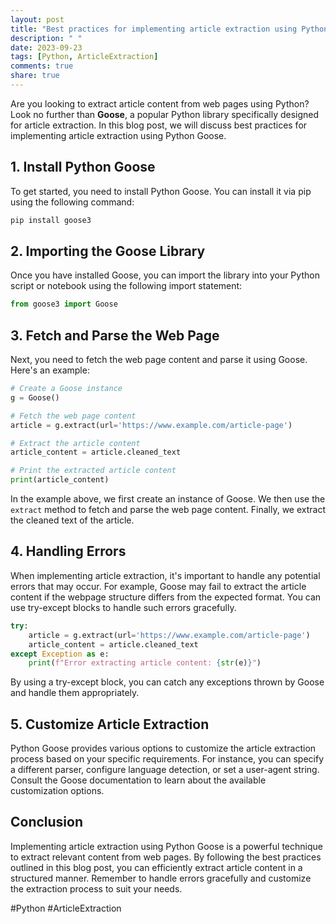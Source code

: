 ```yaml
---
layout: post
title: "Best practices for implementing article extraction using Python Goose"
description: " "
date: 2023-09-23
tags: [Python, ArticleExtraction]
comments: true
share: true
---
```


Are you looking to extract article content from web pages using Python? Look no further than **Goose**, a popular Python library specifically designed for article extraction. In this blog post, we will discuss best practices for implementing article extraction using Python Goose.

## 1. Install Python Goose

To get started, you need to install Python Goose. You can install it via pip using the following command:

```python
pip install goose3
```

## 2. Importing the Goose Library

Once you have installed Goose, you can import the library into your Python script or notebook using the following import statement:

```python
from goose3 import Goose
```

## 3. Fetch and Parse the Web Page

Next, you need to fetch the web page content and parse it using Goose. Here's an example:

```python
# Create a Goose instance
g = Goose()

# Fetch the web page content
article = g.extract(url='https://www.example.com/article-page')

# Extract the article content
article_content = article.cleaned_text

# Print the extracted article content
print(article_content)
```

In the example above, we first create an instance of Goose. We then use the `extract` method to fetch and parse the web page content. Finally, we extract the cleaned text of the article.

## 4. Handling Errors

When implementing article extraction, it's important to handle any potential errors that may occur. For example, Goose may fail to extract the article content if the webpage structure differs from the expected format. You can use try-except blocks to handle such errors gracefully.

```python
try:
    article = g.extract(url='https://www.example.com/article-page')
    article_content = article.cleaned_text
except Exception as e:
    print(f"Error extracting article content: {str(e)}")
```

By using a try-except block, you can catch any exceptions thrown by Goose and handle them appropriately.

## 5. Customize Article Extraction

Python Goose provides various options to customize the article extraction process based on your specific requirements. For instance, you can specify a different parser, configure language detection, or set a user-agent string. Consult the Goose documentation to learn about the available customization options.

## Conclusion

Implementing article extraction using Python Goose is a powerful technique to extract relevant content from web pages. By following the best practices outlined in this blog post, you can efficiently extract article content in a structured manner. Remember to handle errors gracefully and customize the extraction process to suit your needs.

#Python #ArticleExtraction